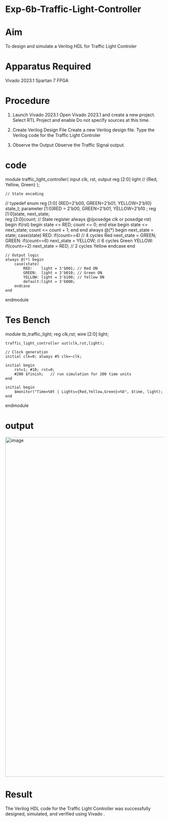 # Exp-6b-Traffic-Light-Controller
# Aim
To design and simulate a Verilog HDL for Traffic Light Controler

# Apparatus Required
Vivado 2023.1
Spartan 7 FPGA
# Procedure
1. Launch Vivado 2023.1
Open Vivado 2023.1 and create a new project.
Select RTL Project and enable Do not specify sources at this time.
2. Create Verilog Design File
Create a new Verilog design file.
Type the Verilog code for the Traffic Light Controler

3. Observe the Output
Observe the Traffic Signal output.

# code
module traffic_light_controller(
    input clk, rst,
    output reg [2:0] light  // {Red, Yellow, Green}
);

    // State encoding
  //  typedef enum reg [1:0] {RED=2'b00, GREEN=2'b01, YELLOW=2'b10} state_t;
 parameter [1:0]RED = 2'b00, GREEN=2'b01, YELLOW=2'b10 ;
 reg [1:0]state, next_state;  
 reg [3:0]count;
 // State register
    always @(posedge clk or posedge rst) begin
        if(rst) begin
            state <= RED;
            count <= 0;
        end
        else begin
            state <= next_state;
            count <= count + 1;
        end
    end
        always @(*) begin
        next_state = state;
        case(state)
            RED: if(count==4) // 4 cycles Red
                             next_state = GREEN; 
            GREEN:  if(count==6) next_state = YELLOW;  // 6 cycles Green
            YELLOW: if(count==2) next_state = RED;     // 2 cycles Yellow
        endcase
    end

    // Output logic
    always @(*) begin
        case(state)
            RED:    light = 3'b001; // Red ON
            GREEN:  light = 3'b010; // Green ON
            YELLOW: light = 3'b100; // Yellow ON
            default:light = 3'b000;
        endcase
    end

endmodule

# Tes Bench
module tb_traffic_light;
    reg clk,rst;
    wire [2:0] light;

    traffic_light_controller uut(clk,rst,light);

    // Clock generation
    initial clk=0; always #5 clk=~clk;

    initial begin
        rst=1; #10; rst=0;
        #200 $finish;   // run simulation for 200 time units
    end

    initial begin
        $monitor("Time=%0t | Lights={Red,Yellow,Green}=%b", $time, light);
    end
endmodule

# output
<img width="1920" height="1080" alt="image" src="https://github.com/user-attachments/assets/c1f803f9-11a5-4071-ab60-93c8a23477a6" />



# Result
The Verilog HDL code for the Traffic Light Controller was successfully designed, simulated, and verified using Vivado .




